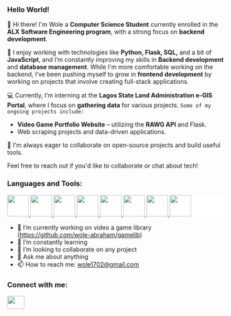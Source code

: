 ### Hello World!

👋 Hi there!  I'm Wole a **Computer Science Student** currently enrolled in the **ALX Software Engineering program**, with a strong focus on **backend development**.

🔧 I enjoy working with technologies like **Python, Flask, SQL,** and a bit of **JavaScript**, and I’m constantly improving my skills in **Backend development** and **database management**. While I'm more comfortable working on the backend, I’ve been pushing myself to grow in **frontend development** by working on projects that involve creating full-stack applications.

💻 Currently, I’m interning at the **Lagos State Land Administration e-GIS Portal**, where I focus on **gathering data** for various projects. 
```Some of my ongoing projects include:```
- **Video Game Portfolio Website** – utilizing the **RAWG API** and Flask.
- Web scraping projects and data-driven applications.
  
🚀 I'm always eager to collaborate on open-source projects and build useful tools.

Feel free to reach out if you'd like to collaborate or chat about tech!

<h3 align="left">Languages and Tools:</h3>
<p align="left" style="background-color: white"> 
<a href=https> <img src=https://github.com/devicons/devicon/blob/master/icons/python/python-original.svg width=50 height=50> </a> 
<a href=https> <img src=https://github.com/devicons/devicon/blob/master/icons/flask/flask-original.svg width=50 height=50 background-color=blue> </a>
<a href=https> <img src=https://github.com/devicons/devicon/blob/master/icons/mysql/mysql-original.svg width=50 height=50 background-color=blue> </a>
<a href=https> <img src=https://github.com/devicons/devicon/blob/master/icons/javascript/javascript-original.svg width=50 height=50 background-color=blue> </a>
<a href=https> <img src=https://github.com/devicons/devicon/blob/master/icons/archlinux/archlinux-original.svg width=50 height=50 background-color=blue> </a>
<a href=https> <img src=https://github.com/devicons/devicon/blob/master/icons/linux/linux-original.svg width=50 height=50 background-color=blue> </a>
<a href=https> <img src=https://github.com/devicons/devicon/blob/master/icons/html5/html5-original.svg width=50 height=50 background-color=blue> </a>
<a href=https> <img src=https://github.com/devicons/devicon/blob/master/icons/css3/css3-original.svg width=50 height=50 background-color=blue> </a>


</p>

- 🔭 I’m currently working on video a game library (https://github.com/wole-abraham/gamelib)
- 🌱 I’m constantly learning
- 👯 I’m looking to collaborate on any project
- 💬 Ask me about anything
- 📫 How to reach me: wole1702@gmail.com

<h3 align="left">Connect with me:</h3>
<p align="left">
<a href="mailto:wole1702@gmail.com" target="blank"><img align="center" src="https://cdn.jsdelivr.net/npm/simple-icons@3.0.1/icons/gmail.svg" alt="" height="30" width="40" /></a>
</p>
